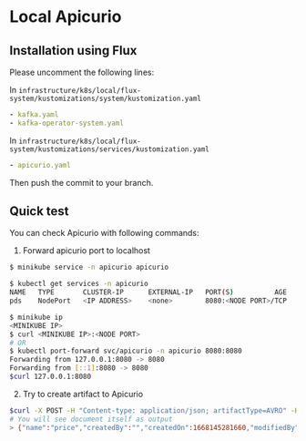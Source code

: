# Local Apicurio

## Installation using Flux

Please uncomment the following lines:

In `infrastructure/k8s/local/flux-system/kustomizations/system/kustomization.yaml`

```yaml
- kafka.yaml
- kafka-operator-system.yaml
```

In `infrastructure/k8s/local/flux-system/kustomizations/services/kustomization.yaml`

```yaml
- apicurio.yaml
```

Then push the commit to your branch.

## Quick test

You can check Apicurio with following commands:

1. Forward apicurio port to localhost

```bash
$ minikube service -n apicurio apicurio

$ kubectl get services -n apicurio
NAME   TYPE       CLUSTER-IP      EXTERNAL-IP   PORT(S)          AGE
pds    NodePort   <IP ADDRESS>    <none>        8080:<NODE PORT>/TCP   147m

$ minikube ip
<MINIKUBE IP>
$ curl <MINIKUBE IP>:<NODE PORT>
# OR
$ kubectl port-forward svc/apicurio -n apicurio 8080:8080
Forwarding from 127.0.0.1:8080 -> 8080
Forwarding from [::1]:8080 -> 8080
$curl 127.0.0.1:8080
```

2. Try to create artifact to Apicurio

```bash
$curl -X POST -H "Content-type: application/json; artifactType=AVRO" -H "X-Registry-ArtifactId: share-price" --data '{"type":"record","name":"price","namespace":"com.example","fields":[{"name":"symbol","type":"string"},{"name":"price","type":"string"}]}' http://localhost:8080/api/artifacts
# You will see document itself as output
> {"name":"price","createdBy":"","createdOn":1668145281660,"modifiedBy":"","modifiedOn":1668145281660,"id":"share-price","version":1,"type":"AVRO","globalId":1,"state":"ENABLED"}%
```
